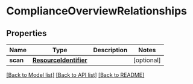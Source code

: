 # ComplianceOverviewRelationships

## Properties
Name | Type | Description | Notes
------------ | ------------- | ------------- | -------------
**scan** | [**ResourceIdentifier**](ResourceIdentifier.md) |  | [optional] 

[[Back to Model list]](../README.md#documentation-for-models) [[Back to API list]](../README.md#documentation-for-api-endpoints) [[Back to README]](../README.md)


